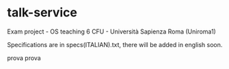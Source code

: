# talk-service
Exam project - OS teaching 6 CFU - Università Sapienza Roma (Uniroma1)

Specifications are in specs(ITALIAN).txt, there will be added in english soon.

prova prova 
